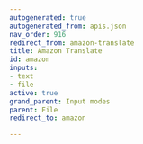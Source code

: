 ```yaml
---
autogenerated: true
autogenerated_from: apis.json
nav_order: 916
redirect_from: amazon-translate
title: Amazon Translate
id: amazon
inputs:
- text
- file
active: true
grand_parent: Input modes
parent: File
redirect_to: amazon

---
```


